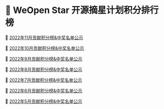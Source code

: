 # 📝 WeOpen Star 开源摘星计划积分排行榜

📃 [2022年11月贡献积分榜&中奖名单公示](https://github.com/weopenprojects/WeOpen-Star/blob/main/Contributors/ranking-list_November.md)

📃 [2022年10月贡献积分榜&中奖名单公示](https://github.com/weopenprojects/WeOpen-Star/blob/main/Contributors/ranking-list_October.md)

📃 [2022年9月贡献积分榜&中奖名单公示](https://github.com/weopenprojects/WeOpen-Star/blob/main/Contributors/ranking-list_September.md)

📃 [2022年8月贡献积分榜&中奖名单公示](https://github.com/weopenprojects/WeOpen-Star/blob/main/Contributors/ranking-list_August.md)

📃 [2022年7月贡献积分榜&中奖名单公示](https://github.com/weopenprojects/WeOpen-Star/blob/main/Contributors/ranking-list_July.md)

📃 [2022年6月贡献积分榜&中奖名单公示](https://github.com/weopenprojects/WeOpen-Star/blob/main/Contributors/ranking-list_June.md)

📃 [2022年5月贡献积分榜&中奖名单公示](https://github.com/weopenprojects/WeOpen-Star/blob/main/Contributors/ranking-list_May.md)
